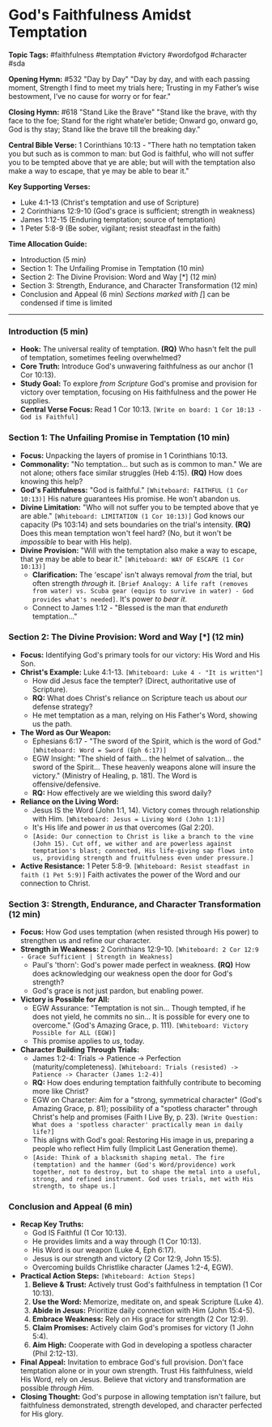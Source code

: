 # God's Faithfulness Amidst Temptation

**Topic Tags:** #faithfulness #temptation #victory #wordofgod #character #sda

**Opening Hymn:** #532 "Day by Day"
"Day by day, and with each passing moment, Strength I find to meet my trials here; Trusting in my Father’s wise bestowment, I’ve no cause for worry or for fear."

**Closing Hymn:** #618 "Stand Like the Brave"
"Stand like the brave, with thy face to the foe; Stand for the right whate’er betide; Onward go, onward go, God is thy stay; Stand like the brave till the breaking day."

**Central Bible Verse:** 1 Corinthians 10:13 - "There hath no temptation taken you but such as is common to man: but God is faithful, who will not suffer you to be tempted above that ye are able; but will with the temptation also make a way to escape, that ye may be able to bear it."

**Key Supporting Verses:**
*   Luke 4:1-13 (Christ's temptation and use of Scripture)
*   2 Corinthians 12:9-10 (God's grace is sufficient; strength in weakness)
*   James 1:12-15 (Enduring temptation; source of temptation)
*   1 Peter 5:8-9 (Be sober, vigilant; resist steadfast in the faith)

**Time Allocation Guide:**
- Introduction (5 min)
- Section 1: The Unfailing Promise in Temptation (10 min)
- Section 2: The Divine Provision: Word and Way [*] (12 min)
- Section 3: Strength, Endurance, and Character Transformation (12 min)
- Conclusion and Appeal (6 min)
*Sections marked with [*] can be condensed if time is limited

---

### Introduction (5 min)

-   **Hook:** The universal reality of temptation. **(RQ)** Who hasn't felt the pull of temptation, sometimes feeling overwhelmed?
-   **Core Truth:** Introduce God's unwavering faithfulness as our anchor (1 Cor 10:13).
-   **Study Goal:** To explore *from Scripture* God's promise and provision for victory over temptation, focusing on His faithfulness and the power He supplies.
-   **Central Verse Focus:** Read 1 Cor 10:13. `[Write on board: 1 Cor 10:13 - God is Faithful]`

### Section 1: The Unfailing Promise in Temptation (10 min)

-   **Focus:** Unpacking the layers of promise in 1 Corinthians 10:13.
-   **Commonality:** "No temptation... but such as is common to man." We are not alone; others face similar struggles (Heb 4:15). **(RQ)** How does knowing this help?
-   **God's Faithfulness:** "God is faithful." `[Whiteboard: FAITHFUL (1 Cor 10:13)]` His nature guarantees His promise. He won't abandon us.
-   **Divine Limitation:** "Who will not suffer you to be tempted above that ye are able." `[Whiteboard: LIMITATION (1 Cor 10:13)]` God knows our capacity (Ps 103:14) and sets boundaries on the trial's intensity. **(RQ)** Does this mean temptation won't feel hard? (No, but it won't be *impossible* to bear with His help).
-   **Divine Provision:** "Will with the temptation also make a way to escape, that ye may be able to bear it." `[Whiteboard: WAY OF ESCAPE (1 Cor 10:13)]`
    -   **Clarification:** The 'escape' isn't always removal *from* the trial, but often strength *through* it. `[Brief Analogy: A life raft (removes from water) vs. Scuba gear (equips to survive in water) - God provides what's needed]`. It's power *to bear it*.
    -   Connect to James 1:12 - "Blessed is the man that *endureth* temptation..."

### Section 2: The Divine Provision: Word and Way [*] (12 min)

-   **Focus:** Identifying God's primary tools for our victory: His Word and His Son.
-   **Christ's Example:** Luke 4:1-13. `[Whiteboard: Luke 4 - "It is written"]`
    -   How did Jesus face the tempter? (Direct, authoritative use of Scripture).
    -   **RQ:** What does Christ's reliance on Scripture teach us about *our* defense strategy?
    -   He met temptation as a man, relying on His Father's Word, showing us the path.
-   **The Word as Our Weapon:**
    -   Ephesians 6:17 - "The sword of the Spirit, which is the word of God." `[Whiteboard: Word = Sword (Eph 6:17)]`
    -   EGW Insight: "The shield of faith... the helmet of salvation... the sword of the Spirit... These heavenly weapons alone will insure the victory." (Ministry of Healing, p. 181). The Word is offensive/defensive.
    -   **RQ:** How effectively are we wielding this sword daily?
-   **Reliance on the Living Word:**
    -   Jesus IS the Word (John 1:1, 14). Victory comes through relationship with Him. `[Whiteboard: Jesus = Living Word (John 1:1)]`
    -   It's His life and power *in us* that overcomes (Gal 2:20).
    -   `[Aside: Our connection to Christ is like a branch to the vine (John 15). Cut off, we wither and are powerless against temptation's blast; connected, His life-giving sap flows into us, providing strength and fruitfulness even under pressure.]`
-   **Active Resistance:** 1 Peter 5:8-9. `[Whiteboard: Resist steadfast in faith (1 Pet 5:9)]` Faith activates the power of the Word and our connection to Christ.

### Section 3: Strength, Endurance, and Character Transformation (12 min)

-   **Focus:** How God uses temptation (when resisted through His power) to strengthen us and refine our character.
-   **Strength in Weakness:** 2 Corinthians 12:9-10. `[Whiteboard: 2 Cor 12:9 - Grace Sufficient | Strength in Weakness]`
    -   Paul's 'thorn': God's power made perfect in weakness. **(RQ)** How does acknowledging our weakness open the door for God's strength?
    -   God's grace is not just pardon, but enabling power.
-   **Victory is Possible for All:**
    -   EGW Assurance: "Temptation is not sin... Though tempted, if he does not yield, he commits no sin... It is possible for every one to overcome." (God's Amazing Grace, p. 111). `[Whiteboard: Victory Possible for ALL (EGW)]`
    -   This promise applies to *us*, today.
-   **Character Building Through Trials:**
    -   James 1:2-4: Trials -> Patience -> Perfection (maturity/completeness). `[Whiteboard: Trials (resisted) -> Patience -> Character (James 1:2-4)]`
    -   **RQ:** How does enduring temptation faithfully contribute to becoming more like Christ?
    -   EGW on Character: Aim for a "strong, symmetrical character" (God's Amazing Grace, p. 81); possibility of a "spotless character" through Christ's help and promises (Faith I Live By, p. 23). `[Write Question: What does a 'spotless character' practically mean in daily life?]`
    -   This aligns with God's goal: Restoring His image in us, preparing a people who reflect Him fully (Implicit Last Generation theme).
    -   `[Aside: Think of a blacksmith shaping metal. The fire (temptation) and the hammer (God's Word/providence) work together, not to destroy, but to shape the metal into a useful, strong, and refined instrument. God uses trials, met with His strength, to shape us.]`

### Conclusion and Appeal (6 min)

-   **Recap Key Truths:**
    -   God IS Faithful (1 Cor 10:13).
    -   He provides limits and a way through (1 Cor 10:13).
    -   His Word is our weapon (Luke 4, Eph 6:17).
    -   Jesus is our strength and victory (2 Cor 12:9, John 15:5).
    -   Overcoming builds Christlike character (James 1:2-4, EGW).
-   **Practical Action Steps:** `[Whiteboard: Action Steps]`
    1.  **Believe & Trust:** Actively trust God's faithfulness in temptation (1 Cor 10:13).
    2.  **Use the Word:** Memorize, meditate on, and speak Scripture (Luke 4).
    3.  **Abide in Jesus:** Prioritize daily connection with Him (John 15:4-5).
    4.  **Embrace Weakness:** Rely on His grace for strength (2 Cor 12:9).
    5.  **Claim Promises:** Actively claim God's promises for victory (1 John 5:4).
    6.  **Aim High:** Cooperate with God in developing a spotless character (Phil 2:12-13).
-   **Final Appeal:** Invitation to embrace God's full provision. Don't face temptation alone or in your own strength. Trust His faithfulness, wield His Word, rely on Jesus. Believe that victory and transformation are possible *through Him*.
-   **Closing Thought:** God's purpose in allowing temptation isn't failure, but faithfulness demonstrated, strength developed, and character perfected for His glory.